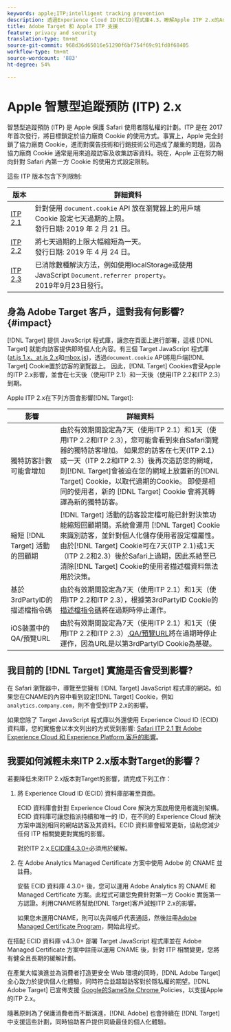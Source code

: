 ```yaml
---
keywords: apple;ITP;intelligent tracking prevention
description: 透過Experience Cloud ID(ECID)程式庫4.3，瞭解Apple ITP 2.x的Adobe Target支援。
title: Adobe Target 和 Apple ITP 支援
feature: privacy and security
translation-type: tm+mt
source-git-commit: 968d36d65016e51290f6bf754f69c91fd8f68405
workflow-type: tm+mt
source-wordcount: '883'
ht-degree: 54%

---
```



# Apple 智慧型追蹤預防 (ITP) 2.x

智慧型追蹤預防 (ITP) 是 Apple 保護 Safari 使用者隱私權的計劃。ITP 是在 2017 年首次發行，將目標鎖定於協力廠商 Cookie 的使用方式。事實上，Apple 完全封鎖了協力廠商 Cookie，進而對廣告技術和行銷技術公司造成了嚴重的問題，因為協力廠商 Cookie 通常是用來追蹤訪客及收集訪客資料。現在，Apple 正在努力朝向針對 Safari 內第一方 Cookie 的使用方式設定限制。

這些 ITP 版本包含下列限制:

| 版本 | 詳細資料 |
| --- | --- |
| [ITP 2.1](https://webkit.org/blog/8613/intelligent-tracking-prevention-2-1/) | 針對使用 `document.cookie` API 放在瀏覽器上的用戶端 Cookie 設定七天過期的上限。<br>發行日期: 2019 年 2 月 21 日。 |
| [ITP 2.2](https://webkit.org/blog/8828/intelligent-tracking-prevention-2-2/) | 將七天過期的上限大幅縮短為一天。<br>發行日期: 2019 年 4 月 24 日。 |
| [ITP 2.3](https://webkit.org/blog/9521/intelligent-tracking-prevention-2-3/) | 已消除數種解決方法，例如使用localStorage或使用JavaScript `Document.referrer property`。<br>2019年9月23日發行。 |

## 身為 Adobe Target 客戶，這對我有何影響? {#impact}

[!DNL Target] 提供 JavaScript 程式庫，讓您在頁面上進行部署，這樣 [!DNL Target] 就能向訪客提供即時個人化內容。有三個 Target JavaScript 程式庫 ([at.js 1.x、at.js 2.x](/help/c-implementing-target/c-implementing-target-for-client-side-web/c-how-atjs-works/how-atjs-works.md)和[mbox.js](/help/c-implementing-target/c-implementing-target-for-client-side-web/t-mbox-download/mbox-download.md))，透過`document.cookie` API將用戶端[!DNL Target] Cookie置於訪客的瀏覽器上。 因此，[!DNL Target] Cookies會受Apple的ITP 2.x影響，並會在七天後（使用ITP 2.1）和一天後（使用ITP 2.2和ITP 2.3）到期。

Apple ITP 2.x在下列方面會影響[!DNL Target]:

| 影響 | 詳細資料 |
| --- | --- |
| 獨特訪客計數可能會增加 | 由於有效期間設定為7天（使用ITP 2.1）和1天（使用ITP 2.2和ITP 2.3），您可能會看到來自Safari瀏覽器的獨特訪客增加。 如果您的訪客在七天(ITP 2.1)或一天（ITP 2.2和ITP 2.3）後再次造訪您的網域，則[!DNL Target]會被迫在您的網域上放置新的[!DNL Target] Cookie，以取代過期的Cookie。 即使是相同的使用者，新的 [!DNL Target] Cookie 會將其轉譯為新的獨特訪客。 |
| 縮短 [!DNL Target] 活動的回顧期 | [!DNL Target] 活動的訪客設定檔可能已針對決策功能縮短回顧期間。系統會運用 [!DNL Target] Cookie 來識別訪客，並針對個人化儲存使用者設定檔屬性。由於[!DNL Target] Cookie可在7天(ITP 2.1)或1天（ITP 2.2和2.3）後於Safari上過期，因此系結至已清除[!DNL Target] Cookie的使用者描述檔資料無法用於決策。 |
| 基於3rdPartyID的描述檔指令碼 | 由於有效期間設定為7天（使用ITP 2.1）和1天（使用ITP 2.2和ITP 2.3），根據第3rdPartyID Cookie的[描述檔指令碼](/help/c-target/c-visitor-profile/profile-parameters.md)將在過期時停止運作。 |
| iOS裝置中的QA/預覽URL | 由於有效期間設定為7天（使用ITP 2.1）和1天（使用ITP 2.2和ITP 2.3）,[QA/預覽URL](/help/c-activities/c-activity-qa/activity-qa.md)將在過期時停止運作，因為URL是以第3rdPartyID Cookie為基礎。 |

## 我目前的 [!DNL Target] 實施是否會受到影響?

在 Safari 瀏覽器中，導覽至您擁有 [!DNL Target] JavaScript 程式庫的網站。如果您在CNAME的內容中看到設定[!DNL Target] Cookie，例如`analytics.company.com`，則不會受到ITP 2.x的影響。

如果您除了 Target JavaScript 程式庫以外還使用 Experience Cloud ID (ECID) 資料庫，您的實施會以本文列出的方式受到影響: [Safari ITP 2.1 對 Adobe Experience Cloud 和 Experience Platform 客戶的影響](https://medium.com/adobetech/safari-itp-2-1-impact-on-adobe-experience-cloud-customers-9439cecb55ac)。

## 我要如何減輕未來ITP 2.x版本對Target的影響？

若要降低未來ITP 2.x版本對Target的影響，請完成下列工作：

1. 將 Experience Cloud ID (ECID) 資料庫部署至頁面。

   ECID 資料庫會針對 Experience Cloud Core 解決方案啟用使用者識別架構。ECID 資料庫可讓您指派持續和唯一的 ID，在不同的 Experience Cloud 解決方案中識別相同的網站訪客及其資料。ECID 資料庫會經常更新，協助您減少任何 ITP 相關變更對實施的影響。

   對於ITP 2.x,[ECID庫4.3.0+](https://experienceleague.adobe.com/docs/id-service/using/release-notes/release-notes.html)必須用於緩解。

1. 在 Adobe Analytics Managed Certificate 方案中使用 Adobe 的 CNAME 並註冊。

   安裝 ECID 資料庫 4.3.0+ 後，您可以運用 Adobe Analytics 的 CNAME 和 Managed Certificate 方案。此程式可讓您免費針對第一方 Cookie 實施第一方認證。利用CNAME將幫助[!DNL Target]客戶減輕ITP 2.x的影響。

   如果您未運用CNAME，則可以先與帳戶代表通話，然後註冊[Adobe Managed Certificate Program](https://experienceleague.adobe.com/docs/core-services/interface/ec-cookies/cookies-first-party.html#adobe-managed-certificate-program)，開始此程式。

在搭配 ECID 資料庫 v4.3.0+ 部署 Target JavaScript 程式庫並在 Adobe Managed Certificate 方案中註冊以運用 CNAME 後，針對 ITP 相關變更，您將有健全且長期的緩解計劃。

在產業大幅演進並為消費者打造更安全 Web 環境的同時，[!DNL Adobe Target] 全心致力於提供個人化體驗，同時符合並超越訪客對於隱私權的期望。[!DNL Adobe Target] 已宣佈支援 [Google的SameSite Chrome ](/help/c-implementing-target/c-considerations-before-you-implement-target/c-privacy/google-chrome-samesite-cookie-policies.md) Policies，以支援Apple的ITP 2.x。

隨著原則為了保護消費者而不斷演進，[!DNL Adobe] 也會持續在 [!DNL Target] 中支援這些計劃，同時協助客戶提供同級最佳的個人化體驗。
